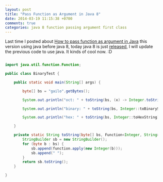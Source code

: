 ```yaml
---
layout: post
title: "Pass Function as Argument in Java 8"
date: 2014-03-19 11:15:38 +0700
comments: true
categories: java 8 function passing argument first class
---
```


Last time I posted about [How to pass function as argument in Java](/blog/2014/02/28/pass-function-as-argument-java/) this version using java before java 8, today java 8 is just [released](https://blogs.oracle.com/thejavatutorials/entry/jdk_8_is_released), I will update the previous code to use java. It kinds of cool now. :D

```java

import java.util.function.Function;

public class BinaryTest {

	public static void main(String[] args) {

		byte[] bs = "gailo".getBytes();

		System.out.println("oct: " + toString(bs, (x) -> Integer.toString(x)));

		System.out.println("binary: " + toString(bs, Integer::toBinaryString));

		System.out.println("hex: " + toString(bs, Integer::toHexString));

	}

	private static String toString(byte[] bs, Function<Integer, String> function) {
		StringBuilder sb = new StringBuilder();
		for (byte b : bs) {
			sb.append(function.apply(new Integer(b)));
			sb.append(" ");
		}
		return sb.toString();
	}

}


```